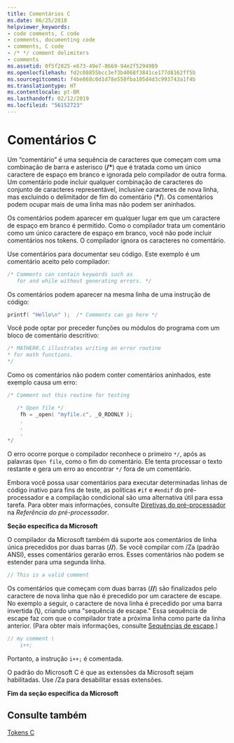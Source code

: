 ```yaml
---
title: Comentários C
ms.date: 06/25/2018
helpviewer_keywords:
- code comments, C code
- comments, documenting code
- comments, C code
- /* */ comment delimiters
- comments
ms.assetid: 0f5f2825-e673-49e7-8669-94e2f5294989
ms.openlocfilehash: fd2c08855bcc3ef3b4068f3841ce177d8162ff5b
ms.sourcegitcommit: f4be868c0d1d78e550fba105d4d3c993743a1f4b
ms.translationtype: HT
ms.contentlocale: pt-BR
ms.lasthandoff: 02/12/2019
ms.locfileid: "56152723"
---
```

# <a name="c-comments"></a>Comentários C

Um “comentário” é uma sequência de caracteres que começam com uma combinação de barra e asterisco (<strong>/\*</strong>) que é tratada como um único caractere de espaço em branco e ignorada pelo compilador de outra forma. Um comentário pode incluir qualquer combinação de caracteres do conjunto de caracteres representável, inclusive caracteres de nova linha, mas excluindo o delimitador de fim do comentário (<strong>\*/</strong>). Os comentários podem ocupar mais de uma linha mas não podem ser aninhados.

Os comentários podem aparecer em qualquer lugar em que um caractere de espaço em branco é permitido. Como o compilador trata um comentário como um único caractere de espaço em branco, você não pode incluir comentários nos tokens. O compilador ignora os caracteres no comentário.

Use comentários para documentar seu código. Este exemplo é um comentário aceito pelo compilador:

```C
/* Comments can contain keywords such as
   for and while without generating errors. */
```

Os comentários podem aparecer na mesma linha de uma instrução de código:

```C
printf( "Hello\n" );  /* Comments can go here */
```

Você pode optar por preceder funções ou módulos do programa com um bloco de comentário descritivo:

```C
/* MATHERR.C illustrates writing an error routine
* for math functions.
*/
```

Como os comentários não podem conter comentários aninhados, este exemplo causa um erro:

```C
/* Comment out this routine for testing

   /* Open file */
    fh = _open( "myfile.c", _O_RDONLY );
    .
    .
    .
*/
```

O erro ocorre porque o compilador reconhece o primeiro `*/`, após as palavras `Open file`, como o fim do comentário. Ele tenta processar o texto restante e gera um erro ao encontrar `*/` fora de um comentário.

Embora você possa usar comentários para executar determinadas linhas de código inativo para fins de teste, as políticas `#if` e `#endif` do pré-processador e a compilação condicional são uma alternativa útil para essa tarefa. Para obter mais informações, consulte [Diretivas do pré-processador](../preprocessor/preprocessor-directives.md) na *Referência do pré-processador*.

**Seção específica da Microsoft**

O compilador da Microsoft também dá suporte aos comentários de linha única precedidos por duas barras (__//__). Se você compilar com /Za (padrão ANSI), esses comentários gerarão erros. Esses comentários não podem se estender para uma segunda linha.

```C
// This is a valid comment
```

Os comentários que começam com duas barras (__//__) são finalizados pelo caractere de nova linha que não é precedido por um caractere de escape. No exemplo a seguir, o caractere de nova linha é precedido por uma barra invertida (**\\**), criando uma "sequência de escape." Essa sequência de escape faz com que o compilador trate a próxima linha como parte da linha anterior. (Para obter mais informações, consulte [Sequências de escape](../c-language/escape-sequences.md).)

```C
// my comment \
    i++;
```

Portanto, a instrução `i++;` é comentada.

O padrão do Microsoft C é que as extensões da Microsoft sejam habilitadas. Use /Za para desabilitar essas extensões.

**Fim da seção específica da Microsoft**

## <a name="see-also"></a>Consulte também

[Tokens C](../c-language/c-tokens.md)
